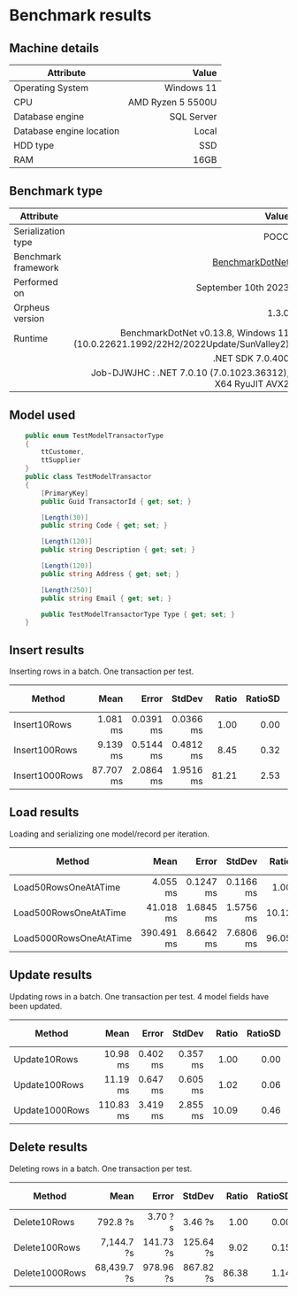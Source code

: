 # Benchmark results
 
## Machine details 
 |Attribute                 | Value      |
 |---------------           |-----------:|
 |Operating System          |Windows 11  |
 |CPU                       |AMD Ryzen 5 5500U|
 |Database engine           |SQL Server  |
 |Database engine location  |Local       |
 |HDD type                  |SSD         |
 |RAM                       |16GB         |

## Benchmark type
 |Attribute                 | Value      |
 |---------------           |-----------:|
 |Serialization type        |POCO        |
 |Benchmark framework       |[BenchmarkDotNet](https://github.com/dotnet/BenchmarkDotNet)|
 |Performed on              |September 10th 2023|
 |Orpheus version           |1.3.0|
 |Runtime                   |BenchmarkDotNet v0.13.8, Windows 11 (10.0.22621.1992/22H2/2022Update/SunValley2)|
 |                          |.NET SDK 7.0.400|
 |                          | Job-DJWJHC : .NET 7.0.10 (7.0.1023.36312), X64 RyuJIT AVX2|

## Model used
```csharp
    public enum TestModelTransactorType
    {
        ttCustomer,
        ttSupplier
    }
    public class TestModelTransactor
    {
        [PrimaryKey]
        public Guid TransactorId { get; set; }

        [Length(30)]
        public string Code { get; set; }

        [Length(120)]
        public string Description { get; set; }

        [Length(120)]
        public string Address { get; set; }

        [Length(250)]
        public string Email { get; set; }

        public TestModelTransactorType Type { get; set; }
    }
```

## Insert results
Inserting rows in a batch. One transaction per test.

| Method         | Mean      | Error     | StdDev    | Ratio | RatioSD | Gen0     | Gen1     | Allocated  | Alloc Ratio |
|--------------- |----------:|----------:|----------:|------:|--------:|---------:|---------:|-----------:|------------:|
| Insert10Rows   |  1.081 ms | 0.0391 ms | 0.0366 ms |  1.00 |    0.00 |  25.3906 |        - |   54.65 KB |        1.00 |
| Insert100Rows  |  9.139 ms | 0.5144 ms | 0.4812 ms |  8.45 |    0.32 | 187.5000 |        - |  399.32 KB |        7.31 |
| Insert1000Rows | 87.707 ms | 2.0864 ms | 1.9516 ms | 81.21 |    2.53 | 666.6667 | 500.0000 | 3844.32 KB |       70.35 |

## Load results
Loading and serializing one model/record per iteration. 

| Method                 | Mean       | Error     | StdDev    | Ratio | RatioSD | Gen0       | Allocated   | Alloc Ratio |
|----------------------- |-----------:|----------:|----------:|------:|--------:|-----------:|------------:|------------:|
| Load50RowsOneAtATime   |   4.055 ms | 0.1247 ms | 0.1166 ms |  1.00 |    0.00 |   125.0000 |   256.39 KB |        1.00 |
| Load500RowsOneAtATime  |  41.018 ms | 1.6845 ms | 1.5756 ms | 10.12 |    0.46 |  1230.7692 |  2563.92 KB |       10.00 |
| Load5000RowsOneAtATime | 390.491 ms | 8.6642 ms | 7.6806 ms | 96.05 |    3.17 | 12500.0000 | 25639.05 KB |      100.00 |

## Update results
Updating rows in a batch. One transaction per test. 4 model fields have been updated.

| Method         | Mean      | Error    | StdDev   | Ratio | RatioSD | Gen0     | Gen1     | Allocated  | Alloc Ratio |
|--------------- |----------:|---------:|---------:|------:|--------:|---------:|---------:|-----------:|------------:|
| Update10Rows   |  10.98 ms | 0.402 ms | 0.357 ms |  1.00 |    0.00 | 171.8750 |        - |  377.11 KB |        1.00 |
| Update100Rows  |  11.19 ms | 0.647 ms | 0.605 ms |  1.02 |    0.06 | 171.8750 |        - |  377.11 KB |        1.00 |
| Update1000Rows | 110.83 ms | 3.419 ms | 2.855 ms | 10.09 |    0.46 | 600.0000 | 400.0000 | 3766.46 KB |        9.99 |

## Delete results
Deleting rows in a batch. One transaction per test.

| Method         | Mean        | Error     | StdDev    | Ratio | RatioSD | Gen0     | Allocated | Alloc Ratio |
|--------------- |------------:|----------:|----------:|------:|--------:|---------:|----------:|------------:|
| Delete10Rows   |    792.8 ?s |   3.70 ?s |   3.46 ?s |  1.00 |    0.00 |   3.9063 |   9.57 KB |        1.00 |
| Delete100Rows  |  7,144.7 ?s | 141.73 ?s | 125.64 ?s |  9.02 |    0.15 |  39.0625 |  91.15 KB |        9.52 |
| Delete1000Rows | 68,439.7 ?s | 978.96 ?s | 867.82 ?s | 86.38 |    1.14 | 142.8571 | 906.95 KB |       94.75 |
